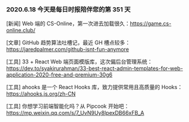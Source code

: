 ### 2020.6.18 今天是每日时报陪伴您的第 351 天

[新闻] Web 端的 CS-Online，第一次进去加载很久：<https://game.cs-online.club/>

[文章] GitHub 趋势算法吐槽记，最近 GH 槽点较多：<https://jaredpalmer.com/github-isnt-fun-anymore>

[工具] 33 + React Web 端页面模版库，这次偏后台管理系统：<https://dev.to/syakirurahman/33-best-react-admin-templates-for-web-application-2020-free-and-premium-30g6>

[工具] ahooks 是一个 React Hooks 库，致力提供常用且高质量的 Hooks：<https://ahooks.js.org/zh-CN>

[工具] 你想学习前端智能化吗？从 Pipcook 开始吧：<https://mp.weixin.qq.com/s/7_UvN9Uy8IpexDB66xFB_A>
